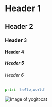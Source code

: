 # Header 1
## Header 2
### Header 3
#### Header 4
##### Header 5
###### Header 6

``` Python
print 'hello,world'
```

![Image of yogitocat](https://octodex.github.com/images/yogitocat.png)

<!--
Added 6 header sizes
-->
